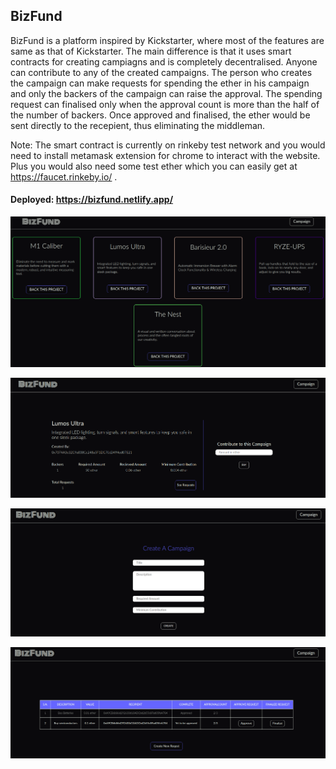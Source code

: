 ## BizFund

BizFund is a platform inspired by Kickstarter, where most of the features are same as that of Kickstarter. The main difference is that it uses smart contracts for creating campiagns and is completely decentralised. Anyone can contribute to any of the created campaigns. The person who creates the campaign can make requests for spending the ether in his campaign and only the backers of the campaign can raise the approval. The spending request can finalised only when the approval count is more than the half of the number of backers. Once approved and finalised, the ether would be sent directly to the recepient, thus eliminating the middleman.

Note: The smart contract is currently on rinkeby test network and you would need to install metamask extension for chrome to interact with the website. Plus you would also need some test ether which you can easily get at https://faucet.rinkeby.io/ .

#### Deployed: https://bizfund.netlify.app/

![](src/assets/landing.png)

![](src/assets/details.png)

![](src/assets/create.png)

![](src/assets/requests.png)
